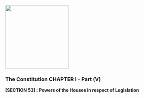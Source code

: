 <img src="https://upload.wikimedia.org/wikipedia/commons/6/66/Coat_of_arms_of_the_Commonwealth_of_Australia.gif" width="200">

### The Constitution CHAPTER I - Part (V)

**[SECTION 53] : Powers of the Houses in respect of Legislation**
